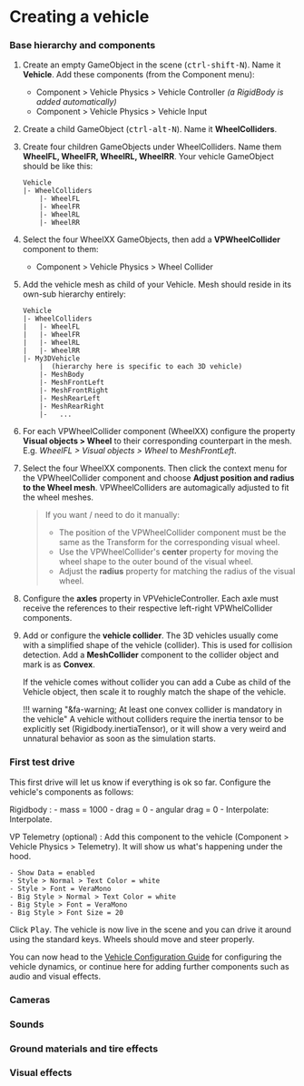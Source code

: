# Creating a vehicle

### Base hierarchy and components

1.	Create an empty GameObject in the scene (<kbd>ctrl-shift-N</kbd>). Name it **Vehicle**. Add
	these components (from the Component menu):

	- Component > Vehicle Physics > Vehicle Controller _(a RigidBody is added automatically)_
	- Component > Vehicle Physics > Vehicle Input

2.	Create a child GameObject (<kbd>ctrl-alt-N</kbd>). Name it **WheelColliders**.

3.	Create four children GameObjects under WheelColliders. Name them **WheelFL, WheelFR, WheelRL,
	WheelRR**. Your vehicle GameObject should be like this:

		Vehicle
		|- WheelColliders
			|- WheelFL
			|- WheelFR
			|- WheelRL
			|- WheelRR

4.	Select the four WheelXX GameObjects, then add a **VPWheelCollider** component to them:

	- Component > Vehicle Physics > Wheel Collider

5.	Add the vehicle mesh as child of your Vehicle. Mesh should reside in its own-sub hierarchy
	entirely:

		Vehicle
		|- WheelColliders
		|	|- WheelFL
		|	|- WheelFR
		|	|- WheelRL
		|	|- WheelRR
        |- My3DVehicle
			|  (hierarchy here is specific to each 3D vehicle)
			|- MeshBody
			|- MeshFrontLeft
			|- MeshFrontRight
			|- MeshRearLeft
			|- MeshRearRight
			|-   ...

6.	For each VPWheelCollider component (WheelXX) configure the property **Visual objects > Wheel**
	to their corresponding counterpart in the mesh. E.g. _WheelFL > Visual objects > Wheel_ to
	_MeshFrontLeft_.

7.	Select the four WheelXX components. Then click the context menu for the VPWheelCollider
	component and choose **Adjust position and radius to the Wheel mesh**. VPWheelColliders are
	automagically adjusted to fit the wheel meshes.

	> If you want / need to do it manually:
	>
	> - The position of the VPWheelCollider component must be the same as the Transform for the
	>   corresponding visual wheel.
	> - Use the VPWheelCollider's **center** property for moving the wheel shape to the outer bound
	>   of the visual wheel.
	> - Adjust the **radius** property for matching the radius of the visual wheel.

8.	Configure the **axles** property in VPVehicleController. Each axle must receive the references
	to their respective left-right VPWhelCollider components.

9.	Add or configure the **vehicle collider**. The 3D vehicles usually come with a simplified shape
	of the vehicle (collider). This is used for collision detection. Add a **MeshCollider**
	component to the collider object and mark is as **Convex**.

	If the vehicle comes without collider you can add a Cube as child of the Vehicle object, then
	scale it to roughly match the shape of the vehicle.

	!!! warning "&fa-warning; At least one convex collider is mandatory in the vehicle"
		A vehicle without colliders require the inertia tensor to be explicitly set (Rigidbody.inertiaTensor),
		or it will show a very weird and unnatural behavior as soon as the simulation starts.


### First test drive

This first drive will let us know if everything is ok so far. Configure the vehicle's components
as follows:

Rigidbody
:	- mass = 1000
	- drag = 0
	- angular drag = 0
	- Interpolate: Interpolate.

VP Telemetry (optional)
:	Add this component to the vehicle (Component > Vehicle Physics > Telemetry). It will show us
	what's happening under the hood.

	- Show Data = enabled
	- Style > Normal > Text Color = white
	- Style > Font = VeraMono
	- Big Style > Normal > Text Color = white
	- Big Style > Font = VeraMono
	- Big Style > Font Size = 20


Click <kbd>Play</kbd>. The vehicle is now live in the scene and you can drive it
around using the standard keys. Wheels should move and steer properly.

You can now head to the [Vehicle Configuration Guide](vehicle-setup.md) for configuring the
vehicle dynamics, or continue here for adding further components such as audio and visual effects.


### Cameras

### Sounds

### Ground materials and tire effects

### Visual effects

